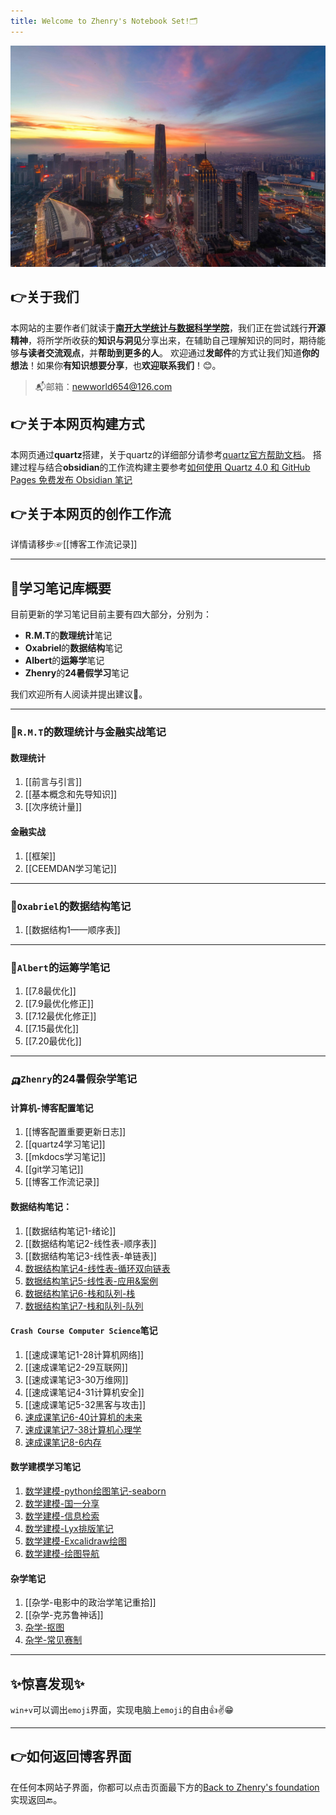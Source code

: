 ```yaml
---
title: Welcome to Zhenry's Notebook Set!🗂️
---
```

[![天津之眼的洞见](tianjin.jpg)](Insight/)

## 👉关于我们
本网站的主要作者们就读于[**南开大学统计与数据科学学院**](https://stat.nankai.edu.cn/)，我们正在尝试践行**开源精神**，将所学所收获的**知识与洞见**分享出来，在辅助自己理解知识的同时，期待能够**与读者交流观点**，并**帮助到更多的人**。
欢迎通过**发邮件**的方式让我们知道**你的想法**！如果你**有知识想要分享**，也**欢迎联系我们**！😊。

>📬邮箱：newworld654@126.com

## 👉关于本网页构建方式
本网页通过**quartz**搭建，关于quartz的详细部分请参考[quartz官方帮助文档](https://quartz.jzhao.xyz)。
搭建过程与结合**obsidian**的工作流构建主要参考[如何使用 Quartz 4.0 和 GitHub Pages 免费发布 Obsidian 笔记](https://insile.github.io/my-notes/%E7%AC%94%E8%AE%B0/%E5%85%AC%E5%85%B1%E7%AC%94%E8%AE%B0%E5%BA%93/%E5%A6%82%E4%BD%95%E4%BD%BF%E7%94%A8-Quartz-4.0-%E5%92%8C-GitHub-Pages-%E5%85%8D%E8%B4%B9%E5%8F%91%E5%B8%83-Obsidian-%E7%AC%94%E8%AE%B0)

## 👉关于本网页的创作工作流
详情请移步☞[[博客工作流记录]]

---

## 🌈学习笔记库概要
目前更新的学习笔记目前主要有四大部分，分别为：
* **R.M.T**的**数理统计**笔记
* **Oxabriel**的**数据结构**笔记
* **Albert**的**运筹学**笔记
* **Zhenry**的**24暑假学习**笔记

我们欢迎所有人阅读并提出建议🤗。

---
### 🚗`R.M.T`的数理统计与金融实战笔记

#### 数理统计
1. [[前言与引言]]
2. [[基本概念和先导知识]]
3. [[次序统计量]]

#### 金融实战
1. [[框架]]
2. [[CEEMDAN学习笔记]]


---
### 🚓`Oxabriel`的数据结构笔记
1. [[数据结构1——顺序表]]

---
### 🚕`Albert`的运筹学笔记
1. [[7.8最优化]]
2. [[7.9最优化修正]]
3. [[7.12最优化修正]]
4. [[7.15最优化]]
5. [[7.20最优化]]

---
### 🛺`Zhenry`的24暑假杂学笔记
#### 计算机-博客配置笔记
1. [[博客配置重要更新日志]]
2. [[quartz4学习笔记]]
3. [[mkdocs学习笔记]]
4. [[git学习笔记]]
5. [[博客工作流记录]]

#### 数据结构笔记：
1. [[数据结构笔记1-绪论]]
2. [[数据结构笔记2-线性表-顺序表]]
3. [[数据结构笔记3-线性表-单链表]]
4. [数据结构笔记4-线性表-循环双向链表](数据结构笔记4-线性表-循环，双向链表.md)
5. [数据结构笔记5-线性表-应用&案例](数据结构笔记5-线性表-应用&案例.md)
6. [数据结构笔记6-栈和队列-栈](数据结构笔记6-栈和队列-栈.md)
7. [数据结构笔记7-栈和队列-队列](数据结构笔记7-栈和队列-队列.md)


#### `Crash Course Computer Science`笔记
1. [[速成课笔记1-28计算机网络]]
2. [[速成课笔记2-29互联网]]
3. [[速成课笔记3-30万维网]]
4. [[速成课笔记4-31计算机安全]]
5. [[速成课笔记5-32黑客与攻击]]
6. [速成课笔记6-40计算机的未来](速成课笔记6-40计算机的未来.md)
7. [速成课笔记7-38计算机心理学](速成课笔记7-38计算机心理学.md)
8. [速成课笔记8-6内存](速成课笔记8-6内存.md)

#### 数学建模学习笔记

1. [数学建模-python绘图笔记-seaborn](数学建模-python绘图笔记-seaborn.md)
2. [数学建模-国一分享](数学建模-国一分享.md)
3. [数学建模-信息检索](数学建模-信息检索.md)
4. [数学建模-Lyx排版笔记](数学建模-Lyx排版笔记.md)
5. [数学建模-Excalidraw绘图](数学建模-Excalidraw绘图.md)
6. [数学建模-绘图导航](数学建模-绘图导航.md)

#### 杂学笔记
1. [[杂学-电影中的政治学笔记重拾]]
2. [[杂学-克苏鲁神话]]
3. [杂学-抠图](杂学-抠图.md)
4. [杂学-常见赛制](杂学-常见赛制.md)


---
## ✨惊喜发现✨
`win+v`可以调出`emoji`界面，实现电脑上`emoji`的自由👍✌️😁

---
## 👉如何返回博客界面
在任何本网站子界面，你都可以点击页面最下方的[Back to Zhenry's foundation](https://zhenrys.github.io)实现返回🔙。
